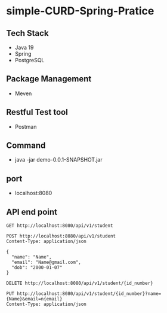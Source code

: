 # simple-CURD-Spring-Pratice

## Tech Stack
- Java 19
- Spring
- PostgreSQL

## Package Management
- Meven

## Restful Test tool
- Postman

## Command
- java -jar demo-0.0.1-SNAPSHOT.jar

## port
- localhost:8080

## API end point

```
GET http://localhost:8080/api/v1/student
```

```
POST http://localhost:8080/api/v1/student
Content-Type: application/json

{
  "name": "Name",
  "email": "Name@gmail.com",
  "dob": "2000-01-07"
}
```
```
DELETE http://localhost:8080/api/v1/student/{id_number}
```
```
PUT http://localhost:8080/api/v1/student/{id_number}?name={Name}&email=n{email}
Content-Type: application/json
```
